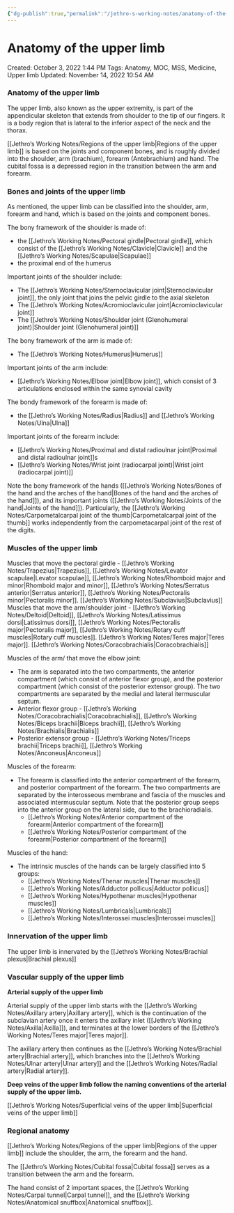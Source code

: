 ```yaml
---
{"dg-publish":true,"permalink":"/jethro-s-working-notes/anatomy-of-the-upper-limb/","dgPassFrontmatter":true}
---
```



# Anatomy of the upper limb

Created: October 3, 2022 1:44 PM
Tags: Anatomy, MOC, MSS, Medicine, Upper limb
Updated: November 14, 2022 10:54 AM

### Anatomy of the upper limb

The upper limb, also known as the upper extremity, is part of the appendicular skeleton that extends from shoulder to the tip of our fingers. It is a body region that is lateral to the inferior aspect of the neck and the thorax.

[[Jethro’s Working Notes/Regions of the upper limb\|Regions of the upper limb]]  is based on the joints and component bones, and is roughly divided into the shoulder, arm (brachium), forearm (Antebrachium) and hand. The cubital fossa is a depressed region in the transition between the arm and forearm.

### Bones and joints of the upper limb
As mentioned, the upper limb can be classified into the shoulder, arm, forearm and hand, which is based on the joints and component bones.

The bony framework of the shoulder is made of:
- the [[Jethro’s Working Notes/Pectoral girdle\|Pectoral girdle]], which consist of the [[Jethro’s Working Notes/Clavicle\|Clavicle]] and the [[Jethro’s Working Notes/Scapulae\|Scapulae]]
- the proximal end of the humerus

Important joints of the shoulder include:
- The [[Jethro’s Working Notes/Sternoclavicular joint\|Sternoclavicular joint]], the only joint that joins the pelvic girdle to the axial skeleton
- The [[Jethro’s Working Notes/Acromioclavicular joint\|Acromioclavicular joint]]
- The [[Jethro’s Working Notes/Shoulder joint (Glenohumeral joint)\|Shoulder joint (Glenohumeral joint)]]

The bony framework of the arm is made of:
- The [[Jethro’s Working Notes/Humerus\|Humerus]]

Important joints of the arm include:
- [[Jethro’s Working Notes/Elbow joint\|Elbow joint]], which consist of 3 articulations enclosed within the same synovial cavity

The bondy framework of the forearm is made of:
- the [[Jethro’s Working Notes/Radius\|Radius]] and [[Jethro’s Working Notes/Ulna\|Ulna]]

Important joints of the forearm include:
- [[Jethro’s Working Notes/Proximal and distal radioulnar joint\|Proximal and distal radioulnar joint]]s
- [[Jethro’s Working Notes/Wrist joint (radiocarpal joint)\|Wrist joint (radiocarpal joint)]]

Note the bony framework of the hands ([[Jethro’s Working Notes/Bones of the hand and the arches of the hand\|Bones of the hand and the arches of the hand]]), and its important joints ([[Jethro’s Working Notes/Joints of the hand\|Joints of the hand]]). Particularly, the [[Jethro’s Working Notes/Carpometalcarpal joint of the thumb\|Carpometalcarpal joint of the thumb]] works independently from the carpometacarpal joint of the rest of the digits.

### Muscles of the upper limb
Muscles that move the pectoral girdle - [[Jethro’s Working Notes/Trapezius\|Trapezius]], [[Jethro’s Working Notes/Levator scapulae\|Levator scapulae]], [[Jethro’s Working Notes/Rhomboid major and minor\|Rhomboid major and minor]], [[Jethro’s Working Notes/Serratus anterior\|Serratus anterior]], [[Jethro’s Working Notes/Pectoralis minor\|Pectoralis minor]]. [[Jethro’s Working Notes/Subclavius\|Subclavius]]
Muscles that move the arm/shoulder joint - [[Jethro’s Working Notes/Deltoid\|Deltoid]], [[Jethro’s Working Notes/Latissimus dorsi\|Latissimus dorsi]], [[Jethro’s Working Notes/Pectoralis major\|Pectoralis major]], [[Jethro’s Working Notes/Rotary cuff muscles\|Rotary cuff muscles]]. [[Jethro’s Working Notes/Teres major\|Teres major]]. [[Jethro’s Working Notes/Coracobrachialis\|Coracobrachialis]]

Muscles of the arm/ that move the elbow joint:
- The arm is separated into the two compartments, the anterior compartment (which consist of anterior flexor group), and the posterior compartment (which consist of the posterior extensor group). The two compartments are separated by the medial and lateral itermuscular septum.
- Anterior flexor group - [[Jethro’s Working Notes/Coracobrachialis\|Coracobrachialis]], [[Jethro’s Working Notes/Biceps brachii\|Biceps brachii]], [[Jethro’s Working Notes/Brachialis\|Brachialis]]
- Posterior extensor group - [[Jethro’s Working Notes/Triceps brachii\|Triceps brachii]], [[Jethro’s Working Notes/Anconeus\|Anconeus]]

Muscles of the forearm:
- The forearm is classified into the anterior compartment of the forearm, and posterior compartment of the forearm. The two compartments are separated by the interosseous membrane and fascia of the muscles and associated intermuscular septum. Note that the posterior group seeps into the anterior group on the lateral side, due to the brachioradialis.
    - [[Jethro’s Working Notes/Anterior compartment of the forearm\|Anterior compartment of the forearm]]
    - [[Jethro’s Working Notes/Posterior compartment of the forearm\|Posterior compartment of the forearm]]

Muscles of the hand:

- The intrinsic muscles of the hands can be largely classified into 5 groups:
    - [[Jethro’s Working Notes/Thenar muscles\|Thenar muscles]]
    - [[Jethro’s Working Notes/Adductor pollicus\|Adductor pollicus]]
    - [[Jethro’s Working Notes/Hypothenar muscles\|Hypothenar muscles]]
    - [[Jethro’s Working Notes/Lumbricals\|Lumbricals]]
    - [[Jethro’s Working Notes/Interossei muscles\|Interossei muscles]]

### Innervation of the upper limb

The upper limb is innervated by the [[Jethro’s Working Notes/Brachial plexus\|Brachial plexus]]

### Vascular supply of the upper limb

******************************************************************Arterial supply of the upper limb******************************************************************

Arterial supply of the upper limb starts with the [[Jethro’s Working Notes/Axillary artery\|Axillary artery]], which is the continuation of the subclavian artery once it enters the axillary inlet ([[Jethro’s Working Notes/Axilla\|Axilla]]), and terminates at the lower borders of the [[Jethro’s Working Notes/Teres major\|Teres major]].

The axillary artery then continues as the [[Jethro’s Working Notes/Brachial artery\|Brachial artery]], which branches into the [[Jethro’s Working Notes/Ulnar artery\|Ulnar artery]] and the [[Jethro’s Working Notes/Radial artery\|Radial artery]].

********************************************************************************Deep veins of the upper limb follow the naming conventions of the arterial supply of the upper limb.********************************************************************************

[[Jethro’s Working Notes/Superficial veins of the upper limb\|Superficial veins of the upper limb]] 

### Regional anatomy

[[Jethro’s Working Notes/Regions of the upper limb\|Regions of the upper limb]] include the shoulder, the arm, the forearm and the hand.

The [[Jethro’s Working Notes/Cubital fossa\|Cubital fossa]] serves as a transition between the arm and the forearm.

The hand consist of 2 important spaces, the [[Jethro’s Working Notes/Carpal tunnel\|Carpal tunnel]], and the [[Jethro’s Working Notes/Anatomical snuffbox\|Anatomical snuffbox]].